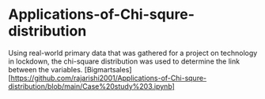 # Applications-of-Chi-squre-distribution
Using real-world primary data that was gathered for a project on technology in lockdown, the chi-square distribution was used to determine the link between the variables.
[Bigmartsales][https://github.com/rajarishi2001/Applications-of-Chi-squre-distribution/blob/main/Case%20study%203.ipynb]
